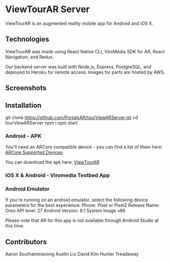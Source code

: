 # ViewTourAR Server

ViewTourAR is an augmented reality mobile app for Android and iOS X. 

## Technologies
ViewTourAR was made using React Native CLI, ViroMedia SDK for AR, React Navigation, and Redux.

Our backend server was built with Node.js, Express, PostgreSQL, and deployed to Heroku for remote access. Images for parts are hosted by AWS.

## Screenshots


## Installation
git clone https://github.com/PortalsAR/tourViewARServer.git
cd tourViewARServer
npm i
npm start

### Android - APK
You'll need an ARCore compatible device - you can find a list of them here:
[ARCore Supported Devices](https://developers.google.com/ar/discover/supported-devices)

You can download the apk here: [ViewTourAR](https://www.dropbox.com/s/3zuzo7d45yrhcrd/buildandgo-app-release.apk?dl=0)

### iOS X & Android - Viromedia Testbed App


### Android Emulator
If you're running on an android emulator, select the following device parameters for the best experience:
Phone: Pixel or Pixel2
Release Name: Oreo
API level: 27
Android Version: 8.1
System Image x86

Please note that AR for this app is not available through Android Studio at this time.

## Contributors
Aaron Southammavong
Austin Liu
David Kim
Hunter Treadaway